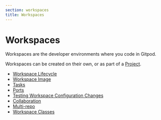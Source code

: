 ```yaml
---
section: workspaces
title: Workspaces
---
```


<script context="module">
  export const prerender = true;
</script>

# Workspaces

Workspaces are the developer environments where you code in Gitpod.

Workspaces can be created on their own, or as part of a [Project](/docs/configure/projects).

- [Workspace Lifecycle](/docs/configure/workspaces/workspace-lifecycle)
- [Workspace Image](/docs/configure/workspaces/workspace-image)
- [Tasks](/docs/configure/workspaces/tasks)
- [Ports](/docs/configure/workspaces/ports)
- [Testing Workspace Configuration Changes](/docs/configure/workspaces/debug-workspaces)
- [Collaboration](/docs/configure/workspaces/collaboration)
- [Multi-repo](/docs/configure/workspaces/multi-repo)
- [Workspace Classes](/docs/configure/workspaces/workspace-classes)
